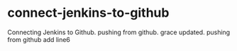 # connect-jenkins-to-github
Connecting Jenkins to Github.
pushing from github.
grace updated.
pushing from github
add line6
